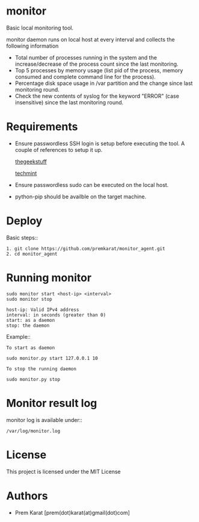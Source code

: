 monitor
=======

Basic local monitoring tool.

monitor daemon runs on local host at every interval and collects the following information

* Total number of processes running in the system and the increase/decrease of the process count since the last monitoring.
* Top 5 processes by memory usage (list pid of the process, memory consumed and complete command line for the process).
* Percentage disk space usage in /var partition and the change since last monitoring round.
* Check the new contents of syslog for the keyword "ERROR" (case insensitive) since the last monitoring round.

Requirements
============

* Ensure passwordless SSH login is setup before executing the tool. A couple of references to setup it up.

    [thegeekstuff](http://www.thegeekstuff.com/2008/11/3-steps-to-perform-ssh-login-without-password-using-ssh-keygen-ssh-copy-id)

    [techmint](https://www.tecmint.com/ssh-passwordless-login-using-ssh-keygen-in-5-easy-steps/)

* Ensure passwordless sudo can be executed on the local host.

* python-pip should be availble on the target machine.


Deploy
======

Basic steps::

    1. git clone https://github.com/premkarat/monitor_agent.git
    2. cd monitor_agent

Running monitor
===============

    sudo monitor start <host-ip> <interval>
    sudo monitor stop

    host-ip: Valid IPv4 address
    interval: in seconds (greater than 0)
    start: as a daemon
    stop: the daemon

Example::

    To start as daemon

    sudo monitor.py start 127.0.0.1 10

    To stop the running daemon

    sudo monitor.py stop

Monitor result log
==================

monitor log is available under::

    /var/log/monitor.log

License
=======

This project is licensed under the MIT License

Authors
=======

* Prem Karat [prem(dot)karat(at)gmail(dot)com]
